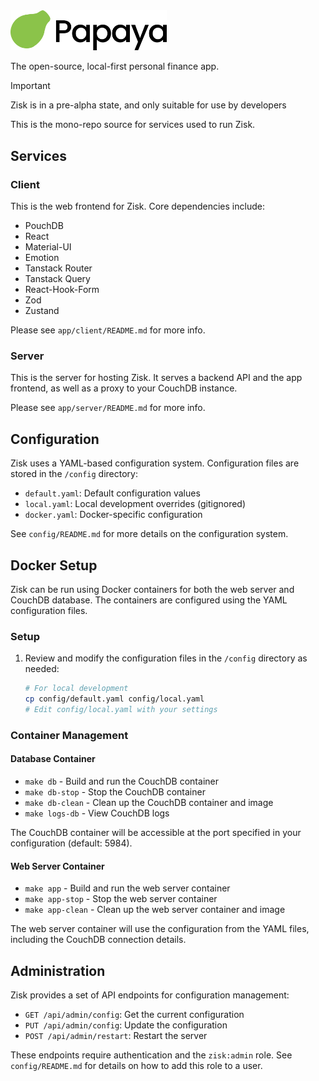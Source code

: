 <picture>
  <source media="(prefers-color-scheme: dark)" srcset="./app/client/public/images/papaya/papaya-dark.png">
  <img width="250px" alt="Zisk logo" src="./app/client/public/images/papaya/papaya-light.png">
</picture>

The open-source, local-first personal finance app.

> [!IMPORTANT]
> Zisk is in a pre-alpha state, and only suitable for use by developers
>

This is the mono-repo source for services used to run Zisk.

## Services

### Client
This is the web frontend for Zisk. Core dependencies include:
 - PouchDB
 - React
 - Material-UI
 - Emotion
 - Tanstack Router
 - Tanstack Query
 - React-Hook-Form
 - Zod
 - Zustand

Please see `app/client/README.md` for more info.

### Server

This is the server for hosting Zisk. It serves a backend API and the app frontend, as well as a proxy to your CouchDB instance.

Please see `app/server/README.md` for more info.

## Configuration

Zisk uses a YAML-based configuration system. Configuration files are stored in the `/config` directory:

- `default.yaml`: Default configuration values
- `local.yaml`: Local development overrides (gitignored)
- `docker.yaml`: Docker-specific configuration

See `config/README.md` for more details on the configuration system.

## Docker Setup

Zisk can be run using Docker containers for both the web server and CouchDB database. The containers are configured using the YAML configuration files.

### Setup

1. Review and modify the configuration files in the `/config` directory as needed:
   ```bash
   # For local development
   cp config/default.yaml config/local.yaml
   # Edit config/local.yaml with your settings
   ```

### Container Management

#### Database Container

- `make db` - Build and run the CouchDB container
- `make db-stop` - Stop the CouchDB container
- `make db-clean` - Clean up the CouchDB container and image
- `make logs-db` - View CouchDB logs

The CouchDB container will be accessible at the port specified in your configuration (default: 5984).

#### Web Server Container

- `make app` - Build and run the web server container
- `make app-stop` - Stop the web server container
- `make app-clean` - Clean up the web server container and image

The web server container will use the configuration from the YAML files, including the CouchDB connection details.

## Administration

Zisk provides a set of API endpoints for configuration management:

- `GET /api/admin/config`: Get the current configuration
- `PUT /api/admin/config`: Update the configuration
- `POST /api/admin/restart`: Restart the server

These endpoints require authentication and the `zisk:admin` role. See `config/README.md` for details on how to add this role to a user.
